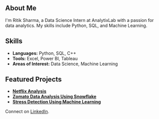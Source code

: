 ## About Me
I'm Ritik Sharma, a Data Science Intern at AnalytixLab with a passion for data analytics. My skills include Python, SQL, and Machine Learning.

## Skills
- **Languages:** Python, SQL, C++
- **Tools:** Excel, Power BI, Tableau
- **Areas of Interest:** Data Science, Machine Learning

## Featured Projects
- **[Netflix Analysis](https://github.com/ritik2107sh/NETFLIX-ANALYSIS)**
- **[Zomato Data Analysis Using Snowflake](https://github.com/ritik2107sh/Zomato-Data-Analysis-Using-Snowflake)**
- **[Stress Detection Using Machine Learning](https://github.com/ritik2107sh/Stress-Detection-Using-Machine-Learning)**

Connect on [LinkedIn](https://www.linkedin.com/in/ritik-sharma-87543a234/).
